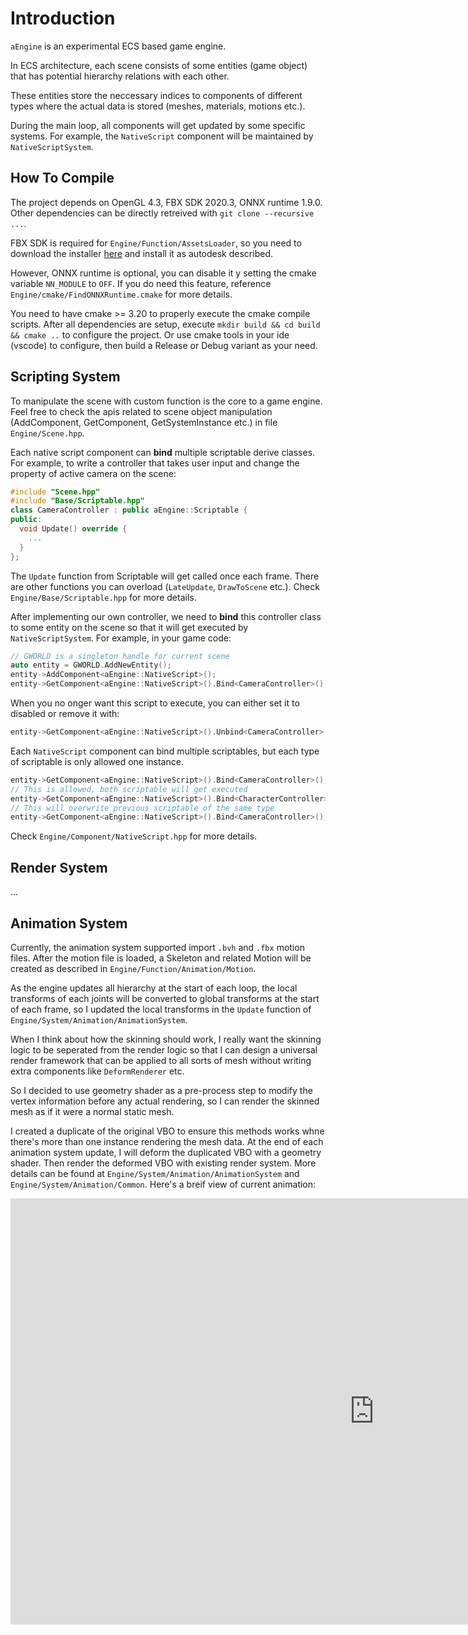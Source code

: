 # Introduction

`aEngine` is an experimental ECS based game engine.

In ECS architecture, each scene consists of some entities (game object) that has potential hierarchy relations with each other.

These entities store the neccessary indices to components of different types where the actual data is stored (meshes, materials, motions etc.).

During the main loop, all components will get updated by some specific systems. For example, the `NativeScript` component will be maintained by `NativeScriptSystem`.

## How To Compile

The project depends on OpenGL 4.3, FBX SDK 2020.3, ONNX runtime 1.9.0. Other dependencies can be directly retreived with `git clone --recursive ...`.

FBX SDK is required for `Engine/Function/AssetsLoader`, so you need to download the installer [here](https://aps.autodesk.com/developer/overview/fbx-sdk) and install it as autodesk described.

However, ONNX runtime is optional, you can disable it y setting the cmake variable `NN_MODULE` to `OFF`. If you do need this feature, reference `Engine/cmake/FindONNXRuntime.cmake` for more details.

You need to have cmake >= 3.20 to properly execute the cmake compile scripts. After all dependencies are setup, execute `mkdir build && cd build && cmake ..` to configure the project. Or use cmake tools in your ide (vscode) to configure, then build a Release or Debug variant as your need.

## Scripting System

To manipulate the scene with custom function is the core to a game engine. Feel free to check the apis related to scene object manipulation (AddComponent, GetComponent, GetSystemInstance etc.) in file `Engine/Scene.hpp`.

Each native script component can **bind** multiple scriptable derive classes. For example, to write a controller that takes user input and change the property of active camera on the scene:

```cpp
#include "Scene.hpp"
#include "Base/Scriptable.hpp"
class CameraController : public aEngine::Scriptable {
public:
  void Update() override {
    ...
  }
};
```

The `Update` function from Scriptable will get called once each frame. There are other functions you can overload (`LateUpdate`, `DrawToScene` etc.). Check `Engine/Base/Scriptable.hpp` for more details.

After implementing our own controller, we need to **bind** this controller class to some entity on the scene so that it will get executed by `NativeScriptSystem`. For example, in your game code:

```cpp
// GWORLD is a singleton handle for current scene
auto entity = GWORLD.AddNewEntity();
entity->AddComponent<aEngine::NativeScript>();
entity->GetComponent<aEngine::NativeScript>().Bind<CameraController>();
```

When you no onger want this script to execute, you can either set it to disabled or remove it with:
```cpp
entity->GetComponent<aEngine::NativeScript>().Unbind<CameraController>();
```

Each `NativeScript` component can bind multiple scriptables, but each type of scriptable is only allowed one instance.

```cpp
entity->GetComponent<aEngine::NativeScript>().Bind<CameraController>();
// This is allowed, both scriptable will get executed
entity->GetComponent<aEngine::NativeScript>().Bind<CharacterController>();
// This will overwrite previous scriptable of the same type
entity->GetComponent<aEngine::NativeScript>().Bind<CameraController>();
```

Check `Engine/Component/NativeScript.hpp` for more details.

## Render System

...

## Animation System

Currently, the animation system supported import `.bvh` and `.fbx` motion files. After the motion file is loaded, a Skeleton and related Motion will be created as described in `Engine/Function/Animation/Motion`.

As the engine updates all hierarchy at the start of each loop, the local transforms of each joints will be converted to global transforms at the start of each frame, so I updated the local transforms in the `Update` function of `Engine/System/Animation/AnimationSystem`.

When I think about how the skinning should work, I really want the skinning logic to be seperated from the render logic so that I can design a universal render framework that can be applied to all sorts of mesh without writing extra components like `DeformRenderer` etc.

So I decided to use geometry shader as a pre-process step to modify the vertex information before any actual rendering, so I can render the skinned mesh as if it were a normal static mesh.

I created a duplicate of the original VBO to ensure this methods works whne there's more than one instance rendering the mesh data. At the end of each animation system update, I will deform the duplicated VBO with a geometry shader. Then render the deformed VBO with existing render system. More details can be found at `Engine/System/Animation/AnimationSystem` and `Engine/System/Animation/Common`. Here's a breif view of current animation:

<iframe width="1163" height="682" src="https://www.youtube.com/embed/0StVJDh3Bks" title="engine demo 20240823 2" frameborder="0" allow="accelerometer; autoplay; clipboard-write; encrypted-media; gyroscope; picture-in-picture; web-share" referrerpolicy="strict-origin-when-cross-origin" allowfullscreen></iframe>
